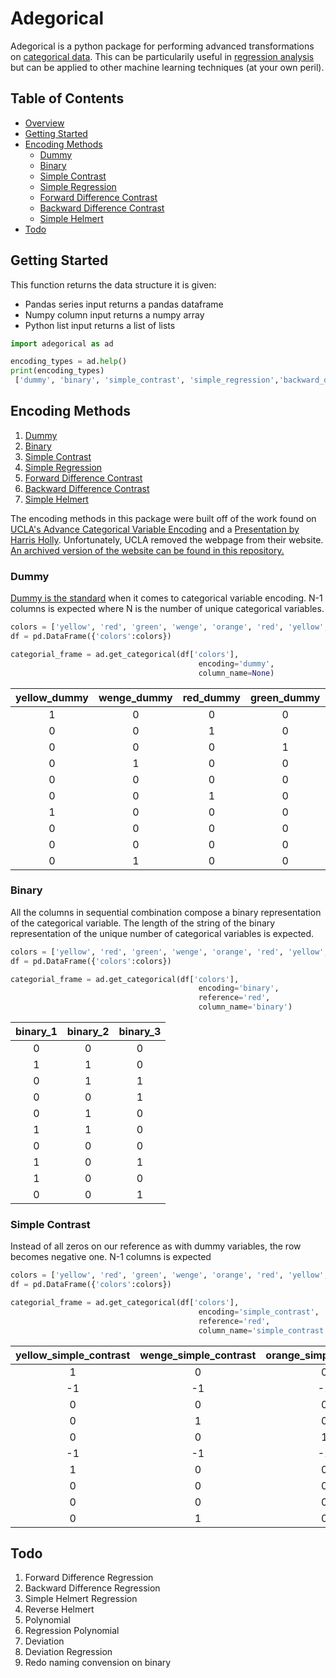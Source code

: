 <!-- -*- mode: markdown; fill-column: 8192 -*- -->

Adegorical
======================
Adegorical is a python package for performing advanced transformations on [categorical data](https://en.wikipedia.org/wiki/Categorical_variable). This can be particularily useful in [regression analysis](https://en.wikipedia.org/wiki/Regression_analysis) but can be applied to other machine learning techniques (at your own peril).

## Table of Contents
* [Overview](#adegorical)
* [Getting Started](#getting-started)
* [Encoding Methods](#encoding-methods)
	- [Dummy](#dummy)
	- [Binary](#binary)
	- [Simple Contrast](#simple-contrast)
	- [Simple Regression](#simple-regression)
	- [Forward Difference Contrast](#forward-diff-contrast)
	- [Backward Difference Contrast](#backward-diff-contrast)
	- [Simple Helmert](#simple-helmert)
* [Todo](#todo)

## Getting Started
This function returns the data structure it is given:
* Pandas series input returns a pandas dataframe
* Numpy column input returns a numpy array
* Python list input returns a list of lists

```python
import adegorical as ad

encoding_types = ad.help()	
print(encoding_types)	
 ['dummy', 'binary', 'simple_contrast', 'simple_regression','backward_difference_contrast', 'forward_difference_contrast', 'simple_helmert']
```

## Encoding Methods
1. [Dummy](#dummy)
2. [Binary](#binary)
3. [Simple Contrast](#simple-contrast)
4. [Simple Regression](#simple-regression)
5. [Forward Difference Contrast](#forward-diff-contrast)
6. [Backward Difference Contrast](#backward-diff-contrast)
7. [Simple Helmert](#simple-helmert)

The encoding methods in this package were built off of the work found on [UCLA's Advance Categorical Variable Encoding](http://www.ats.ucla.edu/stat/sas/webbooks/reg/chapter5/sasreg5.htm) and a [Presentation by Harris Holly](http://slideplayer.com/slide/6307838/). Unfortunately, UCLA removed the webpage from their website. [An archived version of the website can be found in this repository.](https://github.com/joshuabragge/adegorical/tree/master/Resources/UCLA%20Advance%20Categorical%20Variable%20Encoding%20Website)

### Dummy
[Dummy is the standard](https://en.wikipedia.org/wiki/Dummy_variable_(statistics)) when it comes to categorical variable encoding. N-1 columns is expected where N is the number of unique categorical variables.

```python
colors = ['yellow', 'red', 'green', 'wenge', 'orange', 'red', 'yellow', 'blue', 'magenta', 'wenge']
df = pd.DataFrame({'colors':colors})

categorial_frame = ad.get_categorical(df['colors'],
                                          encoding='dummy',
                                          column_name=None)
```

| yellow_dummy | wenge_dummy | red_dummy | green_dummy | magenta_dummy | magenta_dummy |
|:-------------:|:-------------:|:-------------:|:-------------:|:-------------:|:------------:|
|1|0|0|0|0|0|
|0|0|1|0|0|0|
|0|0|0|1|0|0|
|0|1|0|0|0|0|
|0|0|0|0|0|0|
|0|0|1|0|0|0|
|1|0|0|0|0|0|
|0|0|0|0|0|1|
|0|0|0|0|1|0|
|0|1|0|0|0|0|

### Binary
All the columns in sequential combination compose a binary representation of the categorical variable. The length of the string of the binary representation of the unique number of categorical variables is expected.

```python
colors = ['yellow', 'red', 'green', 'wenge', 'orange', 'red', 'yellow', 'blue', 'magenta', 'wenge']
df = pd.DataFrame({'colors':colors})

categorial_frame = ad.get_categorical(df['colors'],
                                          encoding='binary',
                                          reference='red',
                                          column_name='binary')
```

| binary_1 | binary_2 | binary_3 |
|:-------------:|:-------------:|:------------:|
|0|0|0|
|1|1|0|
|0|1|1|
|0|0|1|
|0|1|0|
|1|1|0|
|0|0|0|
|1|0|1|
|1|0|0|
|0|0|1|

### Simple Contrast
Instead of all zeros on our reference as with dummy variables, the row becomes negative one. N-1 columns is expected

```python
colors = ['yellow', 'red', 'green', 'wenge', 'orange', 'red', 'yellow', 'blue', 'magenta', 'wenge']
df = pd.DataFrame({'colors':colors})

categorial_frame = ad.get_categorical(df['colors'],
                                          encoding='simple_contrast',
                                          reference='red',
                                          column_name='simple_contrast')
```

|yellow_simple_contrast|wenge_simple_contrast|orange_simple_contrast|green_simple_contrast|magenta_simple_contrast|blue_simple_contrast|
|:-------------:|:-------------:|:-------------:|:-------------:|:-------------:|:------------:|
|1|0|0|0|0|0|
|-1|-1|-1|-1|-1|-1|
|0|0|0|1|0|0|
|0|1|0|0|0|0|
|0|0|1|0|0|0|
|-1|-1|-1|-1|-1|-1|
|1|0|0|0|0|0|
|0|0|0|0|0|1|
|0|0|0|0|1|0|
|0|1|0|0|0|0|



## Todo
1. Forward Difference Regression
2. Backward Difference Regression
3. Simple Helmert Regression
4. Reverse Helmert
5. Polynomial
6. Regression Polynomial
7. Deviation
8. Deviation Regression
9. Redo naming convension on binary
